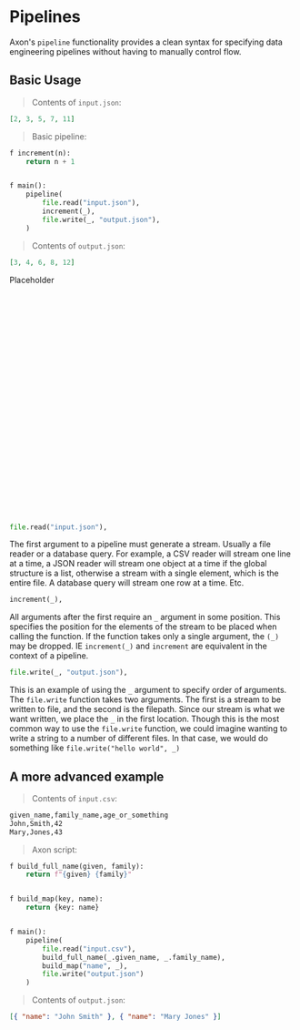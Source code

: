 # Pipelines

Axon's `pipeline` functionality provides a clean syntax for specifying data engineering pipelines without having to manually control flow.

## Basic Usage

> Contents of `input.json`:

```json
[2, 3, 5, 7, 11]
```

> Basic pipeline:

```python
f increment(n):
    return n + 1


f main():
    pipeline(
        file.read("input.json"),
        increment(_),
        file.write(_, "output.json"),
    )
```

> Contents of `output.json`:

```json
[3, 4, 6, 8, 12]
```

Placeholder

<br><br><br><br><br><br><br><br><br><br><br><br><br><br><br><br><br><br><br><br><br><br><br>

```python
file.read("input.json"),
```

The first argument to a pipeline must generate a stream. Usually a file reader or a database query. For example, a CSV reader will stream one line at a time, a JSON reader will stream one object at a time if the global structure is a list, otherwise a stream with a single element, which is the entire file. A database query will stream one row at a time. Etc.

```python
increment(_),
```

All arguments after the first require an `_` argument in some position. This specifies the position for the elements of the stream to be placed when calling the function. If the function takes only a single argument, the `(_)` may be dropped. IE `increment(_)` and `increment` are equivalent in the context of a pipeline.

```python
file.write(_, "output.json"),
```

This is an example of using the `_` argument to specify order of arguments. The `file.write` function takes two arguments. The first is a stream to be written to file, and the second is the filepath. Since our stream is what we want written, we place the `_` in the first location. Though this is the most common way to use the `file.write` function, we could imagine wanting to write a string to a number of different files. In that case, we would do something like `file.write("hello world", _)`

## A more advanced example

> Contents of `input.csv`:

```txt
given_name,family_name,age_or_something
John,Smith,42
Mary,Jones,43
```

> Axon script:

```python
f build_full_name(given, family):
    return f"{given} {family}"


f build_map(key, name):
    return {key: name}


f main():
    pipeline(
        file.read("input.csv"),
        build_full_name(_.given_name, _.family_name),
        build_map("name", _),
        file.write("output.json")
    )
```

> Contents of `output.json`:

```json
[{ "name": "John Smith" }, { "name": "Mary Jones" }]
```

